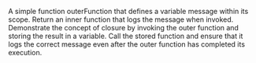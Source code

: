  A simple function outerFunction that defines a variable message within its scope. Return an inner function that logs the message when invoked. Demonstrate the concept of closure by invoking the outer function and storing the result in a variable. Call the stored function and ensure that it logs the correct message even after the outer function has completed its execution.
